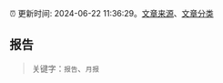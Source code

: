 :alarm_clock: 更新时间: 2024-06-22 11:36:29。[文章来源](/README.md)、[文章分类](/TAGS.md)

## 报告


> 关键字：`报告`、`月报`



